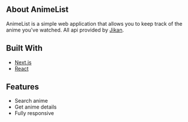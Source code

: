 ## About AnimeList

AnimeList is a simple web application that allows you to keep track of the anime you've watched. All api provided
by [Jikan](https://jikan.moe/).

## Built With

- [Next.js](https://nextjs.org/)
- [React](https://reactjs.org/)

## Features

- Search anime
- Get anime details
- Fully responsive




